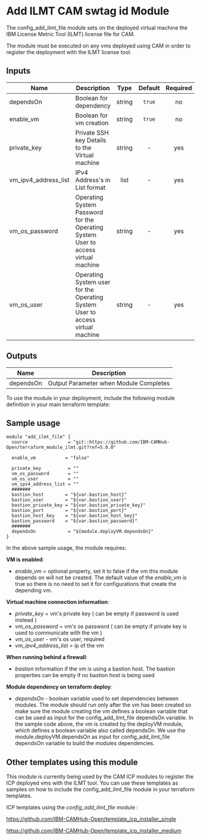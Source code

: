 <!---
Copyright IBM Corp. 2018, 2020
--->

# Add ILMT CAM swtag id Module

The config_add_ilmt_file module sets on the deployed virtual machine the IBM License Metric Tool (ILMT) license file for CAM.

The module must be executed on any vms deployed using CAM in order to register the deployment with the ILMT license tool.

## Inputs

| Name | Description | Type | Default | Required |
|------|-------------|:----:|:-----:|:-----:|
| dependsOn | Boolean for dependency | string | `true` | no |
| enable_vm | Boolean for vm creation | string | `true` | no |
| private_key | Private SSH key Details to the Virtual machine | string | - | yes |
| vm_ipv4_address_list | IPv4 Address's in List format | list | - | yes |
| vm_os_password | Operating System Password for the Operating System User to access virtual machine | string | - | yes |
| vm_os_user | Operating System user for the Operating System User to access virtual machine | string | - | yes |

## Outputs

| Name | Description |
|------|-------------|
| dependsOn | Output Parameter when Module Completes |


To use the module in your deployment, include the following module definition in your main terraform template: 

## Sample usage

```
module "add_ilmt_file" {
  source               = "git::https://github.com/IBM-CAMHub-Open/terraform_module_ilmt.git?ref=5.0.0"
  
  enable_vm           = "false"

  private_key          = ""
  vm_os_password       = ""
  vm_os_user           = ""
  vm_ipv4_address_list = ""
  #######
  bastion_host        = "${var.bastion_host}"
  bastion_user        = "${var.bastion_user}"
  bastion_private_key = "${var.bastion_private_key}"
  bastion_port        = "${var.bastion_port}"
  bastion_host_key    = "${var.bastion_host_key}"
  bastion_password    = "${var.bastion_password}"
  #######    
  dependsOn            = "${module.deployVM.dependsOn}"
}
```

In the above sample usage, the module requires:

**VM is enabled**:
- *enable_vm* = optional property, set it to false if the vm this module depends on will not be created.  The default value of the *enable_vm* is true so there is no need to set it for configurations that create the depending vm.

**Virtual machine connection information**:
- *private_key* = vm's private key ( can be empty if password is used instead )
- *vm_os_password* = vm's os password ( can be empty if private key is used to communicate with the vm )
- *vm_os_user* - vm's os user, required
- *vm_ipv4_address_list* = ip of the vm

**When running behind a firewall**:
- *bastion* information if the vm is using a bastion host. The bastion properties can be empty if no bastion host is being used

**Module dependency on terraform deploy**:
- *dependsOn* - boolean variable used to set dependencies between modules. The module should run only after the vm has been created so make sure the module creating the vm defines a boolean variable that can be used as input for the config_add_ilmt_file dependsOn variable. In the sample code above, the vm is created by the deployVM module, which defines a boolean variable also called dependsOn. We use the module.deployVM.dependsOn as input for config_add_ilmt_file dependsOn variable to build the modules dependencies.

## Other templates using this module

This module is currently being used by the CAM ICP modules to register the ICP deployed vms with the ILMT tool.
You can use these templates as samples on how to include the config_add_ilmt_file module in your terraform templates.

ICP templates using the *config_add_ilmt_file* module :

https://github.com/IBM-CAMHub-Open/template_icp_installer_single

https://github.com/IBM-CAMHub-Open/template_icp_installer_medium


